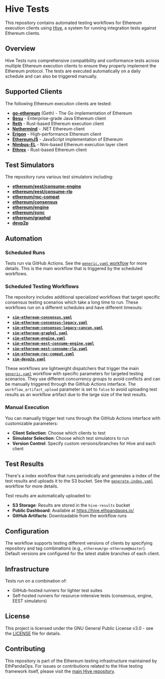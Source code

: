 # Hive Tests

This repository contains automated testing workflows for Ethereum execution clients using [Hive](https://github.com/ethereum/hive), a system for running integration tests against Ethereum clients.

## Overview

Hive Tests runs comprehensive compatibility and conformance tests across multiple Ethereum execution clients to ensure they properly implement the Ethereum protocol. The tests are executed automatically on a daily schedule and can also be triggered manually.

## Supported Clients

The following Ethereum execution clients are tested:

- **[go-ethereum](https://github.com/ethereum/go-ethereum)** (Geth) - The Go implementation of Ethereum
- **[Besu](https://github.com/hyperledger/besu)** - Enterprise-grade Java Ethereum client
- **[Reth](https://github.com/paradigmxyz/reth)** - Rust-based Ethereum execution client
- **[Nethermind](https://github.com/NethermindEth/nethermind)** - .NET Ethereum client
- **[Erigon](https://github.com/ledgerwatch/erigon)** - High-performance Ethereum client
- **[EthereumJS](https://github.com/ethereumjs/ethereumjs-monorepo)** - JavaScript implementation of Ethereum
- **[Nimbus-EL](https://github.com/status-im/nimbus-eth1)** - Nim-based Ethereum execution layer client
- **[Ethrex](https://github.com/lambdaclass/ethrex)** - Rust-based Ethereum client

## Test Simulators

The repository runs various test simulators including:

- **[ethereum/eest/consume-engine](https://github.com/ethereum/hive/tree/master/simulators/ethereum/eest/consume-engine)**
- **[ethereum/eest/consume-rlp](https://github.com/ethereum/hive/tree/master/simulators/ethereum/eest/consume-rlp)**
- **[ethereum/rpc-compat](https://github.com/ethereum/hive/tree/master/simulators/ethereum/rpc-compat)**
- **[ethereum/consensus](https://github.com/ethereum/hive/tree/master/simulators/ethereum/consensus)**
- **[ethereum/engine](https://github.com/ethereum/hive/tree/master/simulators/ethereum/engine)**
- **[ethereum/sync](https://github.com/ethereum/hive/tree/master/simulators/ethereum/sync)**
- **[ethereum/graphql](https://github.com/ethereum/hive/tree/master/simulators/ethereum/graphql)**
- **[devp2p](https://github.com/ethereum/hive/tree/master/simulators/devp2p)**

## Automation

### Scheduled Runs

Tests run via GitHub Actions. See the [`generic.yaml` workflow](.github/workflows/generic.yaml) for more details. This is the main workflow that is triggered by the scheduled workflows.

### Scheduled Testing Workflows

The repository includes additional specialized workflows that target specific consensus testing scenarios which take a long time to run. These workflows run on a different schedules and have different timeouts:

- **[`sim-ethereum-consensus.yaml`](.github/workflows/sim-ethereum-consensus.yaml)**
- **[`sim-ethereum-consensus-legacy.yaml`](.github/workflows/sim-ethereum-consensus-legacy.yaml)**
- **[`sim-ethereum-consensus-legacy-cancun.yaml`](.github/workflows/sim-ethereum-consensus-legacy-cancun.yaml)**
- **[`sim-ethereum-graphql.yaml`](.github/workflows/sim-ethereum-graphql.yaml)**
- **[`sim-ethereum-engine.yaml`](.github/workflows/sim-ethereum-engine.yaml)**
- **[`sim-ethereum-eest-consume-engine.yaml`](.github/workflows/sim-ethereum-eest-consume-engine.yaml)**
- **[`sim-ethereum-eest-consume-rlp.yaml`](.github/workflows/sim-ethereum-eest-consume-rlp.yaml)**
- **[`sim-ethereum-rpc-compat.yaml`](.github/workflows/sim-ethereum-rpc-compat.yaml)**
- **[`sim-devp2p.yaml`](.github/workflows/sim-devp2p.yaml)**

These workflows are lightweight dispatchers that trigger the main [`generic.yaml`](.github/workflows/generic.yaml) workflow with specific parameters for targeted testing scenarios. They use different concurrency groups to avoid conflicts and can be manually triggered through the GitHub Actions interface. The `workflow_artifact_upload` parameter is set to `false` to avoid uploading test results as an workflow artifact due to the large size of the test results.

### Manual Execution

You can manually trigger test runs through the GitHub Actions interface with customizable parameters:

- **Client Selection**: Choose which clients to test
- **Simulator Selection**: Choose which test simulators to run
- **Version Control**: Specify custom versions/branches for Hive and each client

## Test Results

There's a index workflow that runs periodically and generates a index of the test results and uploads it to the S3 bucket. See the [`generate-index.yaml`](.github/workflows/generate-index.yaml) workflow for more details.

Test results are automatically uploaded to:

- **S3 Storage**: Results are stored in the `hive-results` bucket
- **Public Dashboard**: Available at https://hive.ethpandaops.io/
- **GitHub Artifacts**: Downloadable from the workflow runs

## Configuration

The workflow supports testing different versions of clients by specifying repository and tag combinations (e.g., `ethereum/go-ethereum@master`). Default versions are configured for the latest stable branches of each client.

## Infrastructure

Tests run on a combination of:

- GitHub-hosted runners for lighter test suites
- Self-hosted runners for resource-intensive tests (consensus, engine, EEST simulators)

## License

This project is licensed under the GNU General Public License v3.0 - see the [LICENSE](LICENSE) file for details.

## Contributing

This repository is part of the Ethereum testing infrastructure maintained by EthPandaOps. For issues or contributions related to the Hive testing framework itself, please visit the [main Hive repository](https://github.com/ethereum/hive).
